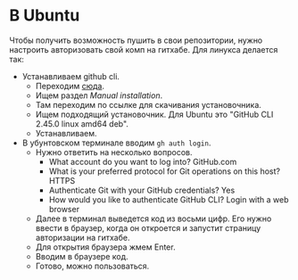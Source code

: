 # В Ubuntu

Чтобы получить возможность пушить в свои репозитории, нужно настроить авторизовать свой комп на гитхабе. Для линукса делается так:

* Устанавливаем github cli.
  * Переходим [сюда](https://github.com/cli/cli/blob/trunk/docs/install_linux.md).
  * Ищем раздел *Manual installation*.
  * Там переходим по ссылке для скачивания установочника.
  * Ищем подходящий установочник. Для Ubuntu это "GitHub CLI 2.45.0 linux amd64 deb".
  * Устанавливаем.
* В убунтовском терминале вводим `gh auth login`.
  * Нужно ответить на несколько вопросов.
    * What account do you want to log into? GitHub.com
    * What is your preferred protocol for Git operations on this host? HTTPS
    * Authenticate Git with your GitHub credentials? Yes
    * How would you like to authenticate GitHub CLI? Login with a web browser
  * Далее в терминал выведется код из восьми цифр. Его нужно ввести в браузер, когда он откроется и запустит страницу авторизации на гитхабе.
  * Для открытия браузера жмем Enter.
  * Вводим в браузере код.
  * Готово, можно пользоваться.